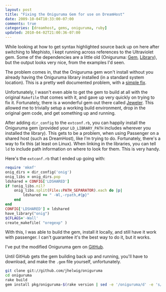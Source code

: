 ```yaml
--- 
layout: post
title: "Fixing the Oniguruma Gem for use on DreamHost"
date: 2009-10-04T10:33:00-07:00
comments: true
categories: [dreamhost, gems, oniguruma, ruby]
updated: 2010-04-02T21:00:36-07:00
---
```


While looking at how to get syntax highlighted source back up on here
after switching to Mephisto, I kept running across references to the
Ultraviolet gem.  Some of the dependencies are a little old
(Oniguruma: [Gem][oniguruma-gem], [Library][oniguruma-library]), but
the output looks very nice, from the examples I'd seen.

The problem comes in, that the Oniguruma gem won't install without you
already having the Oniguruma library installed (in a standard system
location).  This is a pretty well documented problem, with a
[simple fix][extconf-patch].

<!--more-->

Unfortunately, I wasn't even able to get the gem to build at all with
the original `Rakefile` that comes with it, and gave up very quickly
on trying to fix it.  Fortunately, there is a wonderful gem out there
called [Jeweler][jeweler].  This allowed me to trivially setup a
working build environment, drop in the original gem code, and get
something up and running.

After adding `dir_config` to the `extconf.rb`, you can happily install
the Oniguruma gem (provided your `LD_LIBRARY_PATH` includes wherever
you installed the library).  This gets to be a problem, when using
Passenger on a shared host (such as DreamHost), like I'm trying to do.
Fortunately, there's a way to fix this (at least on Linux).  When
linking in the libraries, you can tell `ld` to include path
information on where to look for them.  This is very handy.

Here's the `extconf.rb` that I ended up going with:

``` ruby extconf.rb
require 'mkmf'
onig_dirs = dir_config('onig')
onig_libs = onig_dirs.pop
ldshared = CONFIG['LDSHARED']
if !onig_libs.nil?
    onig_libs.split(File::PATH_SEPARATOR).each do |p|
        ldshared += " -Wl,-rpath,#{p}"
    end
end
CONFIG['LDSHARED'] = ldshared
have_library("onig")
$CFLAGS='-Wall'
create_makefile( "oregexp" )
```

With this, I was able to build the gem, install it locally, and still
have it work with passenger.  I can't guarantee it's the best way to
do it, but it works.

I've put the modified Oniguruma gem on [GitHub][github-gem].

Until GitHub gets the gem building back up and running, you'll have to
download, and make the `.gem` file yourself, unfortunately.

``` bash Clone and build
git clone git://github.com/jhelwig/oniguruma
cd oniguruma
rake build
gem install pkg/oniguruma-$(rake version | sed -e '/oniguruma/d' -e 's/Current version: //').gem -- --with-onig-dir $HOME
```

[extconf-patch]: http://rubyforge.org/tracker/index.php?func=detail&aid=16169&group_id=3289&atid=12696 "extconf.rb patch"
[github-gem]: https://github.com/jhelwig/oniguruma/ "modified Oniguruma gem"
[jeweler]: https://github.com/technicalpickles/jeweler "Jeweler GitHub project"
[oniguruma-gem]: http://oniguruma.rubyforge.org/ "Oniguruma RubyForge project"
[oniguruma-library]: http://www.geocities.jp/kosako3/oniguruma/ "Oniguruma homepage"

